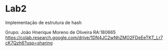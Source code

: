 # Lab2
Implementação de estrutura de hash

Grupo: João Hnerique Moreno de Oliveira 
RA:180665
https://colab.research.google.com/drive/1DN4JC2wNhZMO2FDeEeTKT_Lr7cK7Qzh6?usp=sharing
